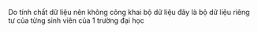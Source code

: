Do tính chất dữ liệu nên không công khai bộ dữ liệu
đây là bộ dữ liệu riêng tư của từng sinh viên của 1 trường đại học

